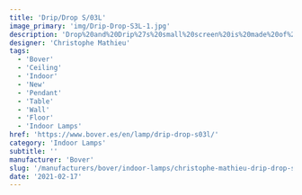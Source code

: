 ```yaml
---
title: 'Drip/Drop S/03L'
image_primary: 'img/Drip-Drop-S3L-1.jpg'
description: 'Drop%20and%20Drip%27s%20small%20screen%20is%20made%20of%20borosilicate%20glass%2C%20finer%20and%20more%20delicate%20than%20blown%20glass.%20%22I%20wanted%20the%20material%20to%20be%20very%20tasteful%2C%20almost%20like%20a%20candy%2C%22%20says%20Christophe.%20The%20choice%20of%20glass%20is%20intimately%20related%20to%20the%20light%20that%20creates.%20In%20the%20words%20of%20its%20creator%3A%20%22I%20was%20looking%20for%20a%20very%20bright%20light%2C%20and%20the%20translucent%20glass%20and%20its%20shape%20contribute%20to%20it.%20The%20light%20source%20is%20an%20LED%20that%20is%20hidden%20so%20that%20light%20is%20the%20only%20protagonist.%20Then%2C%20when%20the%20light%20is%20projected%20and%20reflected%20in%20the%20materials%20that%20are%20found%20along%20the%20way%2C%20it%20creates%20a%20set%20of%20sparkles%20and%20shadows.%20All%20that%2C%20enrich%20the%20object.%20%22%20Its%20light%20is%20intimate%2C%20but%20it%20also%20has%20a%20practical%20utility%20for%20those%20who%20are%20nearby.%20%22I%20always%20bear%20in%20mind%20the%20space%20where%20a%20lamp%20is%20going%20to%20be%20located%20because%20that%20is%20where%20it%20becomes%20meaningful%22%20explains%20Christophe.%20The%20Drop%20and%20the%20Drip%20are%20intended%20for%20application%20in%20both%20residential%20and%20contract%20projects.%20Thanks%20to%20its%20multiple%20applications%20it%20works%20very%20well%20in%20all%20hotel%20spaces%2C%20in%20public%20areas%20as%20well%20as%20in%20rooms.'
designer: 'Christophe Mathieu'
tags:
  - 'Bover'
  - 'Ceiling'
  - 'Indoor'
  - 'New'
  - 'Pendant'
  - 'Table'
  - 'Wall'
  - 'Floor'
  - 'Indoor Lamps'
href: 'https://www.bover.es/en/lamp/drip-drop-s03l/'
category: 'Indoor Lamps'
subtitle: ''
manufacturer: 'Bover'
slug: '/manufacturers/bover/indoor-lamps/christophe-mathieu-drip-drop-s-03-l'
date: '2021-02-17'
---
```


